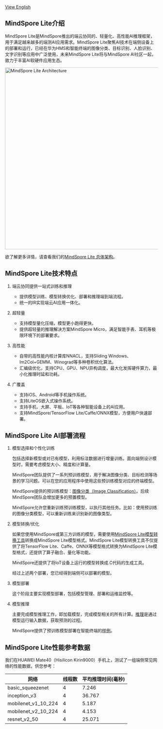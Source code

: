 ﻿
[View English](./README.md)

## MindSpore Lite介绍

MindSpore Lite是MindSpore推出的端云协同的、轻量化、高性能AI推理框架，用于满足越来越多的端测AI应用需求。MindSpore Lite聚焦AI技术在端侧设备上的部署和运行，已经在华为HMS和智能终端的图像分类、目标识别、人脸识别、文字识别等应用中广泛使用，未来MindSpore Lite将与MindSpore AI社区一起，致力于丰富AI软硬件应用生态。

<img src="../../docs/MindSpore-Lite-architecture.png" alt="MindSpore Lite Architecture" width="600"/>

欲了解更多详情，请查看我们的[MindSpore Lite 总体架构](https://www.mindspore.cn/tutorial/lite/zh-CN/master/architecture_lite.html)。

## MindSpore Lite技术特点

1. 端云协同提供一站式训练和推理

   - 提供模型训练、模型转换优化、部署和推理端到端流程。
   - 统一的IR实现端云AI应用一体化。

2. 超轻量

   - 支持模型量化压缩，模型更小跑得更快。
   - 提供超轻量的推理解决方案MindSpore Micro，满足智能手表、耳机等极限环境下的部署要求。

3. 高性能

   - 自带的高性能内核计算库NNACL，支持Sliding Windows、Im2Col+GEMM、Winograd等多种卷积优化算法。
   - 汇编级优化，支持CPU、GPU、NPU异构调度，最大化发挥硬件算力，最小化推理时延和功耗。

4. 广覆盖

   - 支持iOS、Android等手机操作系统。
   - 支持LiteOS嵌入式操作系统。
   - 支持手机、大屏、平板、IoT等各种智能设备上的AI应用。
   - 支持MindSpore/TensorFlow Lite/Caffe/ONNX模型，方便用户快速部署。

## MindSpore Lite AI部署流程

1. 模型选择和个性化训练

   包括选择新模型或对已有模型，利用标注数据进行增量训练。面向端侧设计模型时，需要考虑模型大小、精度和计算量。

   MindSpore团队提供了一系列预训练模型，用于解决图像分类、目标检测等场景的学习问题。可以在您的应用程序中使用这些预训练模型对应的终端模型。

   MindSpore提供的预训练模型：[图像分类（Image Classification）](https://download.mindspore.cn/model_zoo/official/lite/)。后续MindSpore团队会增加更多的预置模型。

   MindSpore允许您重新训练预训练模型，以执行其他任务。比如：使用预训练的图像分类模型，可以重新训练来识别新的图像类型。

2. 模型转换/优化

   如果您使用MindSpore或第三方训练的模型，需要使用[MindSpore Lite模型转换工具](https://www.mindspore.cn/tutorial/lite/zh-CN/master/use/converter_tool.html)转换成MindSpore Lite模型格式。MindSpore Lite模型转换工具不仅提供了将TensorFlow Lite、Caffe、ONNX等模型格式转换为MindSpore Lite模型格式，还提供了算子融合、量化等功能。

   MindSpore还提供了将IoT设备上运行的模型转换成.C代码的生成工具。

   经过上述两个部署，您已经得到端侧可以部署的模型。

3. 模型部署

   这个阶段主要实现模型部署，包括模型管理、部署和运维监控等。

4. 模型推理

   主要完成模型推理工作，即加载模型，完成模型相关的所有计算。[推理](https://www.mindspore.cn/tutorial/lite/zh-CN/master/use/runtime.html)是通过模型运行输入数据，获取预测的过程。

   MindSpore提供了预训练模型部署在智能终端的[样例](https://www.mindspore.cn/lite/examples)。

## MindSpore Lite性能参考数据

我们在HUAWEI Mate40（Hisilicon Kirin9000）手机上，测试了一组端侧常见网络的性能数据，供您参考：

| 网络                 | 线程数 | 平均推理时间(毫秒) |
| ------------------- | ----- | --------------- |
| basic_squeezenet    | 4     | 7.246           |
| inception_v3        | 4     | 36.767          |
| mobilenet_v1_10_224 | 4     | 5.187           |
| mobilenet_v2_10_224 | 4     | 4.153           |
| resnet_v2_50        | 4     | 25.071          |
